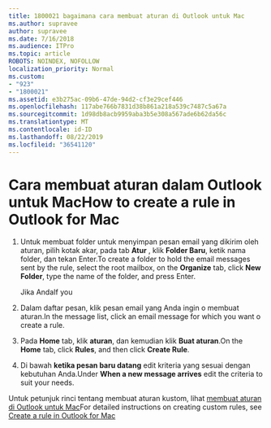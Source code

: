 ```yaml
---
title: 1800021 bagaimana cara membuat aturan di Outlook untuk Mac
ms.author: supravee
author: supravee
ms.date: 7/16/2018
ms.audience: ITPro
ms.topic: article
ROBOTS: NOINDEX, NOFOLLOW
localization_priority: Normal
ms.custom:
- "923"
- "1800021"
ms.assetid: e3b275ac-09b6-47de-94d2-cf3e29cef446
ms.openlocfilehash: 117abe766b7831d38b861a218a539c7487c5a67a
ms.sourcegitcommit: 1d98db8acb9959aba3b5e308a567ade6b62da56c
ms.translationtype: MT
ms.contentlocale: id-ID
ms.lasthandoff: 08/22/2019
ms.locfileid: "36541120"
---
```

# <a name="how-to-create-a-rule-in-outlook-for-mac"></a><span data-ttu-id="8accb-102">Cara membuat aturan dalam Outlook untuk Mac</span><span class="sxs-lookup"><span data-stu-id="8accb-102">How to create a rule in Outlook for Mac</span></span>

1. <span data-ttu-id="8accb-103">Untuk membuat folder untuk menyimpan pesan email yang dikirim oleh aturan, pilih kotak akar, pada tab **Atur** , klik **Folder Baru**, ketik nama folder, dan tekan Enter.</span><span class="sxs-lookup"><span data-stu-id="8accb-103">To create a folder to hold the email messages sent by the rule, select the root mailbox, on the **Organize** tab, click **New Folder**, type the name of the folder, and press Enter.</span></span>

    <span data-ttu-id="8accb-104">Jika Anda</span><span class="sxs-lookup"><span data-stu-id="8accb-104">If you</span></span> 

2. <span data-ttu-id="8accb-105">Dalam daftar pesan, klik pesan email yang Anda ingin o membuat aturan.</span><span class="sxs-lookup"><span data-stu-id="8accb-105">In the message list, click an email message for which you want o create a rule.</span></span>

3. <span data-ttu-id="8accb-106">Pada **Home** tab, klik **aturan**, dan kemudian klik **Buat aturan**.</span><span class="sxs-lookup"><span data-stu-id="8accb-106">On the **Home** tab, click **Rules**, and then click **Create Rule**.</span></span>

4. <span data-ttu-id="8accb-107">Di bawah **ketika pesan baru datang** edit kriteria yang sesuai dengan kebutuhan Anda.</span><span class="sxs-lookup"><span data-stu-id="8accb-107">Under **When a new message arrives** edit the criteria to suit your needs.</span></span> 

<span data-ttu-id="8accb-108">Untuk petunjuk rinci tentang membuat aturan kustom, lihat [membuat aturan di Outlook untuk Mac](https://aka.ms/AA1uy0v)</span><span class="sxs-lookup"><span data-stu-id="8accb-108">For detailed instructions on creating custom rules, see [Create a rule in Outlook for Mac](https://aka.ms/AA1uy0v)</span></span>
  